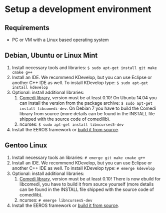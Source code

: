Setup a development environment
===============================

Requirements
------------

  - PC or VM with a Linux based operating system

Debian, Ubuntu or Linux Mint
----------------------------

  1. Install necessary tools and libraries: `$ sudo apt-get install git make cmake g++`
  2. Install an IDE. We recommend KDevelop, but you can use Eclipse or another C++ IDE as well. To install KDevelop type: `$ sudo apt-get install kdevelop`
  3. Optional: install additional libraries:
     1. [Comedi library](http://www.comedi.org), version must be at least 0.10! On Ubuntu 14.04 you can install the version from the package archive: `$ sudo apt-get install libcomedi-dev`. On Debian 7 you have to build the Comedi library from source (more details can be found in the INSTALL file shipped with the source code of comedilib).
     2. ncurses: `$ sudo apt-get install libncurses5-dev`
  4. Install the EEROS framework or [build it from source](build.md).
  
Gentoo Linux
------------

  1. Install necessary tools an libraries: `# emerge git make cmake g++`
  2. Install an IDE. We recommend KDevelop, but you can use Eclipse or another C++ IDE as well. To install KDevelop type: `# emerge kdevelop`
  3. Optional: install additional libraries:
     1. [Comedi library](http://www.comedi.org), version must be at least 0.10! There is now ebuild for libcomedi, you have to build it from source yourself (more details can be found in the INSTALL file shipped with the source code of comedilib).
     2. ncurses: `# emerge libncurses5-dev`
  4. Install the EEROS framework or [build it from source](build.md).

